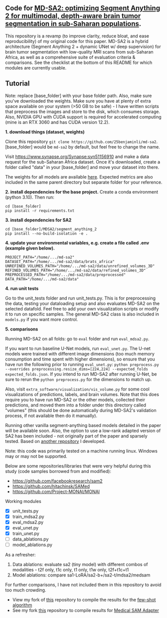 ## Code for [MD-SA2: optimizing Segment Anything 2 for multimodal, depth-aware brain tumor segmentation in sub-Saharan populations](https://www.spiedigitallibrary.org/journals/journal-of-medical-imaging/volume-12/issue-02/024007/MD-SA2--optimizing-Segment-Anything-2-for-multimodal-depth/10.1117/1.JMI.12.2.024007.full). 
 
This repository is a revamp (to improve clarity, reduce bloat, and ease reproducibility) of my original code for this paper. MD-SA2 is a hybrid architecture (Segment Anything 2 + dynamic UNet w/ deep supervision) for brain tumor segmentation with low-quality MRI scans from sub-Saharan Africa, as well as a comprehensive suite of evaluation criteria & comparisons. See the checklist at the bottom of this README for which modules are currently usable. 

## Tutorial

Note: replace [base_folder] with your base folder path. Also, make sure you've downloaded the weights. Make sure you have at plenty of extra space available on your system (>50 GB to be safe) - I have written scripts that preprocess the images and store to the disk, which consumes storage. Also, NVIDIA GPU with CUDA support is required for accelerated computing (mine is an RTX 3060 and has CUDA version 12.2). 

**1. download things (dataset, weights)**

Clone this repository `git clone https://github.com/25benjaminli/md-sa2`. [base_folder] would be `md-sa2` by default, but feel free to change the name. 

Visit https://www.synapse.org/Synapse:syn51156910 and make a data request for the sub-Saharan Africa dataset. Once it's downloaded, create a folder called "data" in your [base_folder] and move your dataset into there. 

The weights for all models are available [here](https://drive.google.com/drive/folders/1aNFBVwMLzDVrq7z4rtE1ofvIq_U2oXtn). Expected metrics are also included in the same parent directory but separate folder for your reference. 


**2. install dependencies for the base project.**
Create a conda environment (python 3.10). Then run:
```
cd [base_folder]
pip install -r requirements.txt
```

**3. install dependencies for SA2**
```
cd [base_folder]/MDSA2/segment_anything_2
pip install --no-build-isolation -e .
```

**4. update your environmental variables, e.g. create a file called .env (example given below).**
```
PROJECT_PATH="/home/.../md-sa2"
DATASET_PATH="/home/.../md-sa2/data/brats_africa"
UNREFINED_VOLUMES_PATH="/home/.../md-sa2/data/unrefined_volumes_3D"
REFINED_VOLUMES_PATH="/home/.../md-sa2/data/refined_volumes_3D"
PREPROCESSED_PATH="/home/.../md-sa2/data/preprocessed"
DATA_PATH="/home/.../md-sa2/data"
```
**4. run unit tests**

Go to the unit_tests folder and run unit_tests.py. This is for preprocessing the data, testing your dataloading setup and also evaluates MD-SA2 on the selected datafold. Feel free to add your own visualization scripts or modify it to run on specific samples. The general MD-SA2 class is also included in `models.py` if you want more control.

**5. comparisons**

Running MD-SA2 on all folds: go to `eval` folder and run `eval_mdsa2.py`. 

If you want to run baseline U-Net models, run `eval_unet.py`. The U-net models were trained with different image dimensions (too much memory consumption and time spent with higher dimensions), so ensure that you have run the following prior to running `eval_unet.py`: `python preprocess.py --overrides preprocessing.resize_dims=[224,224] --expected_folds expected_folds.json`. If you intend to run MD-SA2 after running U-Net, be sure to rerun the `python preprocess.py` for the dimensions to match up. 

Also, visit `extra_software/visualization/vis_volume.py` for some cool visualizations of predictions, labels, and brain volumes. Note that this does require you to have run MD-SA2 or the other models, collected their predictions, and moved them into a folder under this directory called "volumes" (this should be done automatically during MD-SA2's validation process, if not available then do it manually). 

Running other vanilla segment-anything based models detailed in the paper will be available soon. Also, the option to use a low-rank adapted version of SA2 has been included - not originally part of the paper and sparsely tested. Based on [another repository](https://github.com/25benjaminli/sam2lora) I developed.

Note: this code was primarily tested on a machine running linux. Windows may or may not be supported. 

Below are some repositories/libraries that were very helpful during this study (code samples borrowed from and modified): 
- https://github.com/facebookresearch/sam2
- https://github.com/hitachinsk/SAMed
- https://github.com/Project-MONAI/MONAI


Working modules
- [x] unit_tests.py
- [x] train_mdsa2.py
- [x] eval_mdsa2.py
- [x] eval_unet.py
- [x] train_unet.py
- [ ] data_ablations.py
- [ ] model_ablations.py

As a refresher:
1. Data ablations: evaluate sa2 (tiny model) with different combos of modalities - t2f only, t1c only, t1 only, t1w only, t2f+t1c+t1
2. Model ablations: compare sa1-LoRA/sa2-b+/sa2-t/mdsa2/medsam

For further comparisons, I have not included them in this repository to avoid too much crowding.
- View my fork of [this](https://github.com/25benjaminli/foreground-bt) repository to compile the results for the [few-shot algorithm](https://pmc.ncbi.nlm.nih.gov/articles/PMC10093064/)
- See my fork [this](https://github.com/25benjaminli/Medical-SAM-Adapter) repository to compile 
results for [Medical SAM Adapter](https://www.sciencedirect.com/science/article/pii/S1361841525000945)
